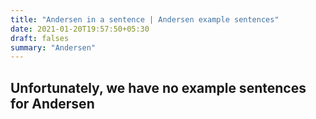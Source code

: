 ```yaml
---
title: "Andersen in a sentence | Andersen example sentences"
date: 2021-01-20T19:57:50+05:30
draft: falses
summary: "Andersen"
---
```

## Unfortunately, we have no example sentences for Andersen                 
